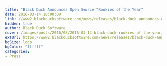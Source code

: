 ```yaml
---
title: "Black Duck Announces Open Source “Rookies of the Year"
date: 2016-03-14 10:00:00
link: //www2.blackducksoftware.com/news/releases/black-duck-announces-open-source-rookies-of-the-year
hidden: true
author: Black Duck Software
cover: /images/posts/2016/03/2016-03-14-black-duck-rookies-of-the-year/Black-Duck-Logo.jpg
extUrl: https://www2.blackducksoftware.com/news/releases/black-duck-announces-open-source-rookies-of-the-year
bgSize: logo
bgColor: "ffffff"
categories:
- Press
---
```

